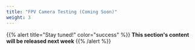 ```yaml
---
title: "FPV Camera Testing (Coming Soon)"
weight: 3
---
```


{{% alert title="Stay tuned!" color="success" %}}
**This section's content will be released next week**
{{% /alert %}}
